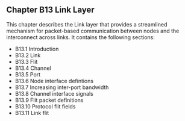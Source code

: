 ## Chapter B13 Link Layer

This chapter describes the Link layer that provides a streamlined mechanism for packet-based communication between nodes and the interconnect across links. It contains the following sections:

- B13.1 Introduction
- B13.2 Link
- B13.3 Flit
- B13.4 Channel
- B13.5 Port
- B13.6 Node interface defintions
- B13.7 Increasing inter-port bandwidth
- B13.8 Channel interface signals
- B13.9 Flit packet definitions
- B13.10 Protocol flit fields
- B13.11 Link flit